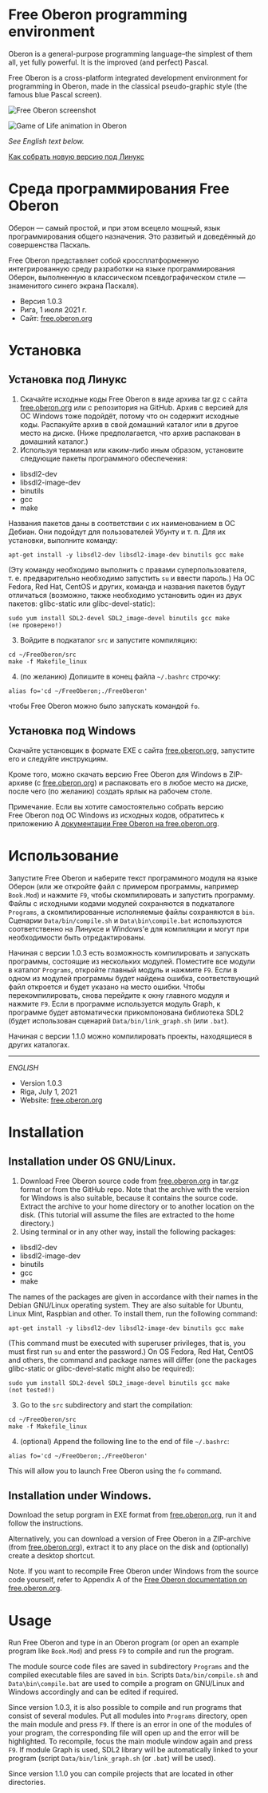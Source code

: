 # Free Oberon programming environment

Oberon is a general-purpose programming language–the simplest of them all, yet fully powerful. It is the improved (and perfect) Pascal.

Free Oberon is a cross-platform integrated development environment for programming in Oberon, made in the classical pseudo-graphic style (the famous blue Pascal screen).

![Free Oberon screenshot](http://free.oberon.org/images/screenshot.png)

![Game of Life animation in Oberon](http://free.oberon.org/images/life.gif)

*See English text below.*

[Как собрать новую версию под Линукс](README_build_rus.md)

# Среда программирования Free Oberon

Оберон — самый простой, и при этом всецело мощный, язык программирования общего назначения. Это развитый и доведённый до совершенства Паскаль.

Free Oberon представляет собой кроссплатформенную интегрированную среду разработки на языке программирования Оберон, выполненную в классическом псевдографическом стиле — знаменитого синего экрана Паскаля).

* Версия 1.0.3
* Рига, 1 июля 2021 г.
* Сайт: [free.oberon.org](https://free.oberon.org)

# Установка

## Установка под Линукс

1. Скачайте исходные коды Free Oberon в виде архива tar.gz с сайта [free.oberon.org](https://free.oberon.org) или с репозитория на GitHub. Архив с версией для ОС Windows тоже подойдёт, потому что он содержит исходные коды. Распакуйте архив в свой домашний каталог или в другое место на диске. (Ниже предполагается, что архив распакован в домашний каталог.)
2. Используя терминал или каким-либо иным образом, установите следующие пакеты программного обеспечения:
  * libsdl2-dev
  * libsdl2-image-dev
  * binutils
  * gcc
  * make

  Названия пакетов даны в соответствии с их наименованием в ОС Дебиан. Они подойдут для пользователей Убунту и т. п.
  Для их установки, выполните команду:
  ```
  apt-get install -y libsdl2-dev libsdl2-image-dev binutils gcc make
  ```
  (Эту команду необходимо выполнить с правами суперпользователя, т. е. предварительно необходимо запустить `su` и ввести пароль.)
  На ОС Fedora, Red Hat, CentOS и других, команда и названия пакетов будут отличаться (возможно, также необходимо установить один из двух пакетов: glibc-static или glibc-devel-static):
  ```
  sudo yum install SDL2-devel SDL2_image-devel binutils gcc make       (не проверено!)
  ```
3. Войдите в подкаталог `src` и запустите компиляцию:
  ```
  cd ~/FreeOberon/src
  make -f Makefile_linux
  ```
4. (по желанию) Допишите в конец файла `~/.bashrc` строчку:
  ```
  alias fo='cd ~/FreeOberon;./FreeOberon'
  ```
  чтобы Free Oberon можно было запускать командой `fo`.

## Установка под Windows

Скачайте установщик в формате EXE с сайта [free.oberon.org](https://free.oberon.org), запустите его и следуйте инструкциям.

Кроме того, можно скачать версию Free Oberon для Windows в ZIP-архиве (с [free.oberon.org](http://free.oberon.org)) и распаковать его в любое место на диске, после чего (по желанию) создать ярлык на рабочем столе.

Примечание. Если вы хотите самостоятельно собрать версию Free Oberon под ОС Windows из исходных кодов, обратитесь к приложению A [документации Free Oberon на free.oberon.org](http://free.oberon.org/files/FreeOberon_v1.0.3_ru.pdf).


# Использование

Запустите Free Oberon и наберите текст программного модуля на языке Оберон (или же откройте файл с примером программы, например `Book.Mod`) и нажмите `F9`, чтобы скомпилировать и запустить программу.
Файлы с исходными кодами модулей сохраняются в подкаталоге `Programs`, а скомпилированные исполняемые файлы сохраняются в `bin`. Сценарии `Data/bin/compile.sh` и `Data\bin\compile.bat` используются соответственно на Линуксе и Windows'е для компиляции и могут при необходимости быть отредактированы.

Начиная с версии 1.0.3 есть возможность компилировать и запускать программы, состоящие из нескольких модулей. Поместите все модули в каталог `Programs`, откройте главный модуль и нажмите `F9`.
Если в одном из модулей программы будет найдена ошибка, соответствующий файл откроется и будет указано на место ошибки. Чтобы перекомпилировать, снова перейдите к окну главного модуля и нажмите `F9`.
Если в программе используется модуль Graph, к программе будет автоматически прикомпонована библиотека SDL2 (будет использован сценарий `Data/bin/link_graph.sh` (или `.bat`).

Начиная с версии 1.1.0 можно компилировать проекты, находящиеся в других каталогах.

___________________________________


*ENGLISH*

* Version 1.0.3
* Riga, July 1, 2021
* Website: [free.oberon.org](https://free.oberon.org/en)


# Installation

## Installation under OS GNU/Linux.

1. Download Free Oberon source code from [free.oberon.org](https://free.oberon.org) in tar.gz format or from the GitHub repo. Note that the archive with the version for Windows is also suitable, because it contains the source code. Extract the archive to your home directory or to another location on the disk. (This tutorial will assume the files are extracted to the home directory.)
2. Using terminal or in any other way, install the following packages:
  * libsdl2-dev
  * libsdl2-image-dev
  * binutils
  * gcc
  * make

  The names of the packages are given in accordance with their names in the Debian GNU/Linux operating system. They are also suitable for Ubuntu, Linux Mint, Raspbian and other.
  To install them, run the following command:
  ```
  apt-get install -y libsdl2-dev libsdl2-image-dev binutils gcc make
  ```
  (This command must be executed with superuser privileges, that is, you must first run `su` and enter the password.)
  On OS Fedora, Red Hat, CentOS and others, the command and package names will differ (one the packages glibc-static or glibc-devel-static might also be required):
  ```
  sudo yum install SDL2-devel SDL2_image-devel binutils gcc make       (not tested!)
  ```
3. Go to the `src` subdirectory and start the compilation:
  ```
  cd ~/FreeOberon/src
  make -f Makefile_linux
  ```
4. (optional) Append the following line to the end of file `~/.bashrc`:
  ```
  alias fo='cd ~/FreeOberon;./FreeOberon'
  ```
  This will allow you to launch Free Oberon using the `fo` command.

## Installation under Windows.

Download the setup porgram in EXE format from [free.oberon.org](https://free.oberon.org), run it and follow the instructions.

Alternatively, you can download a version of Free Oberon in a ZIP-archive (from [free.oberon.org](http://free.oberon.org)), extract it to any place on the disk and (optionally) create a desktop shortcut.

Note. If you want to recompile Free Oberon under Windows from the source code yourself, refer to Appendix A of the [Free Oberon documentation on free.oberon.org](http://free.oberon.org/files/FreeOberon_v1.0.3_en.pdf).

# Usage

Run Free Oberon and type in an Oberon program (or open an example program like `Book.Mod`) and press `F9` to compile and run the program.

The module source code files are saved in subdirectory `Programs` and the compiled executable files are saved in `bin`. Scripts `Data/bin/compile.sh` and `Data\bin\compile.bat` are used to compile a program on GNU/Linux and Windows accordingly and can be edited if required.

Since version 1.0.3, it is also possible to compile and run programs that consist of several modules. Put all modules into `Programs` directory, open the main module and press `F9`. If there is an error in one of the modules of your program, the corresponding file will open up and the error will be highlighted. To recompile, focus the main module window again and press `F9`.
If module Graph is used, SDL2 library will be automatically linked to your program (script `Data/bin/link_graph.sh` (or `.bat`) will be used).

Since version 1.1.0 you can compile projects that are located in other directories.
